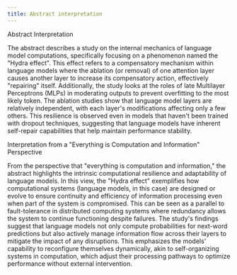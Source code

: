 ```yaml
---
title: Abstract interpretation
---
```

Abstract Interpretation

The abstract describes a study on the internal mechanics of language model computations, specifically focusing on a phenomenon named the "Hydra effect". This effect refers to a compensatory mechanism within language models where the ablation (or removal) of one attention layer causes another layer to increase its compensatory action, effectively "repairing" itself. Additionally, the study looks at the roles of late Multilayer Perceptrons (MLPs) in moderating outputs to prevent overfitting to the most likely token. The ablation studies show that language model layers are relatively independent, with each layer's modifications affecting only a few others. This resilience is observed even in models that haven't been trained with dropout techniques, suggesting that language models have inherent self-repair capabilities that help maintain performance stability.


Interpretation from a "Everything is Computation and Information" Perspective

From the perspective that "everything is computation and information," the abstract highlights the intrinsic computational resilience and adaptability of language models. In this view, the "Hydra effect" exemplifies how computational systems (language models, in this case) are designed or evolve to ensure continuity and efficiency of information processing even when part of the system is compromised. This can be seen as a parallel to fault-tolerance in distributed computing systems where redundancy allows the system to continue functioning despite failures. The study's findings suggest that language models not only compute probabilities for next-word predictions but also actively manage information flow across their layers to mitigate the impact of any disruptions. This emphasizes the models' capability to reconfigure themselves dynamically, akin to self-organizing systems in computation, which adjust their processing pathways to optimize performance without external intervention.